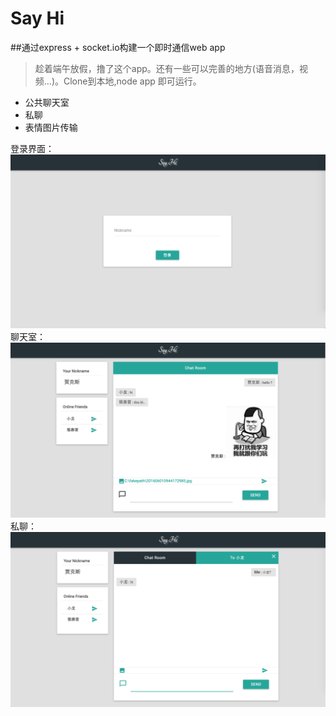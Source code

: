 # Say Hi
##通过express + socket.io构建一个即时通信web app
> 趁着端午放假，撸了这个app。还有一些可以完善的地方(语音消息，视频...)。Clone到本地,node app 即可运行。

   *	公共聊天室
   * 	私聊
   *  表情图片传输

登录界面：
    <img
     src="https://github.com/NumberZ/Hi/blob/master/screenshot/login.png" />
聊天室：
    <img src="https://github.com/NumberZ/Hi/blob/master/screenshot/chatroom.png" />
私聊：
    <img
     src="https://github.com/NumberZ/Hi/blob/master/screenshot/private.png" />
